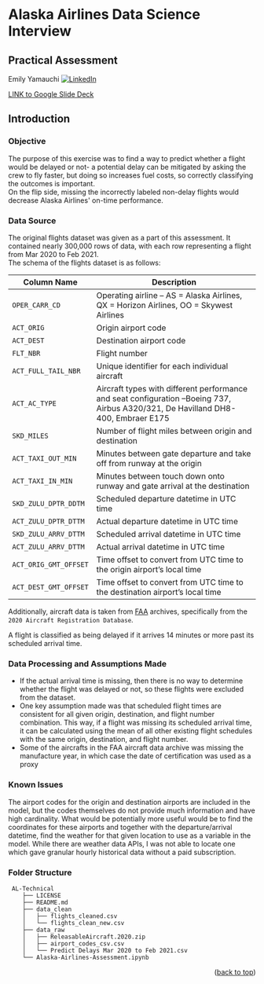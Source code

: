 # Alaska Airlines Data Science Interview
## Practical Assessment
Emily Yamauchi
[![LinkedIn][linkedin-shield]][linkedin-url]

[LINK to Google Slide Deck](https://docs.google.com/presentation/d/18pG2f4qhC4xT-a2VQVc7HP_wRRp_9W1waalIwlBTHxY/edit?pli=1#slide=id.p)

## Introduction

### Objective

The purpose of this exercise was to find a way to predict whether a flight would be delayed or not- a potential delay can be mitigated by asking the crew to fly faster, but doing so increases fuel costs, so correctly classifying the outcomes is important.  
On the flip side, missing the incorrectly labeled non-delay flights would decrease Alaska Airlines' on-time performance.   

### Data Source

The original flights dataset was given as a part of this assessment. 
It contained nearly 300,000 rows of data, with each row representing a flight from Mar 2020 to Feb 2021.  
The schema of the flights dataset is as follows:  

| Column Name             | Description                                     |
|-------------------------|-------------------------------------------------|
| `OPER_CARR_CD`          | Operating airline – AS = Alaska Airlines, QX = Horizon Airlines, OO = Skywest Airlines |
| `ACT_ORIG`              | Origin airport code  |
| `ACT_DEST`		  | Destination airport code |
| `FLT_NBR`		  | Flight number |
| `ACT_FULL_TAIL_NBR`	  | Unique identifier for each individual aircraft |
| `ACT_AC_TYPE`		  | Aircraft types with different performance and seat configuration –Boeing 737, Airbus A320/321, De Havilland DH8-400, Embraer E175 |
| `SKD_MILES`		  | Number of flight miles between origin and destination |
| `ACT_TAXI_OUT_MIN`	  | Minutes between gate departure and take off from runway at the origin |
| `ACT_TAXI_IN_MIN`	  | Minutes between touch down onto runway and gate arrival at the destination |
| `SKD_ZULU_DPTR_DDTM`	  | Scheduled departure datetime in UTC time |
| `ACT_ZULU_DPTR_DTTM`	  | Actual departure datetime in UTC time |
| `SKD_ZULU_ARRV_DTTM`	  | Scheduled arrival datetime in UTC time |
| `ACT_ZULU_ARRV_DTTM`	  | Actual arrival datetime in UTC time |
| `ACT_ORIG_GMT_OFFSET`	  | Time offset to convert from UTC time to the origin airport’s local time |
| `ACT_DEST_GMT_OFFSET`	  | Time offset to convert from UTC time to the destination airport’s local time | 


Additionally, aircraft data is taken from [FAA](https://www.faa.gov/licenses_certificates/aircraft_certification/aircraft_registry/releasable_aircraft_download/) archives, specifically from the `2020 Aircraft Registration Database`.

A flight is classified as being delayed if it arrives 14 minutes or more past its scheduled arrival time.  

### Data Processing and Assumptions Made

- If the actual arrival time is missing, then there is no way to determine whether the flight was delayed or not, so these flights were excluded from the dataset.  
- One key assumption made was that scheduled flight times are consistent for all given origin, destination, and flight number combination. This way, if a flight was missing its scheduled arrival time, it can be calculated using the mean of all other existing flight schedules with the same origin, destination, and flight number.
- Some of the aircrafts in the FAA aircraft data archive was missing the manufacture year, in which case the date of certification was used as a proxy

### Known Issues

The airport codes for the origin and destination airports are included in the model, but the codes themselves do not provide much information and have high cardinality. 
What would be potentially more useful would be to find the coordinates for these airports and together with the departure/arrival datetime, find the weather for that given location to use as a variable in the model. 
While there are weather data APIs, I was not able to locate one which gave granular hourly historical data without a paid subscription.

### Folder Structure

```
 AL-Technical
    ├── LICENSE
    ├── README.md
    ├── data_clean
    │   ├── flights_cleaned.csv
    │   └── flights_clean_new.csv
    ├── data_raw
    │   ├── ReleasableAircraft.2020.zip
    │   ├── airport_codes_csv.csv
    │   └── Predict Delays Mar 2020 to Feb 2021.csv
    └── Alaska-Airlines-Assessment.ipynb
```
<p align="right">(<a href="#top">back to top</a>)</p>

<!-- MARKDOWN LINKS & IMAGES -->

[linkedin-shield]: https://img.shields.io/badge/-LinkedIn-black.svg?style=for-the-badge&logo=linkedin&colorB=555
[linkedin-url]: https://www.linkedin.com/in/eyamauchi/